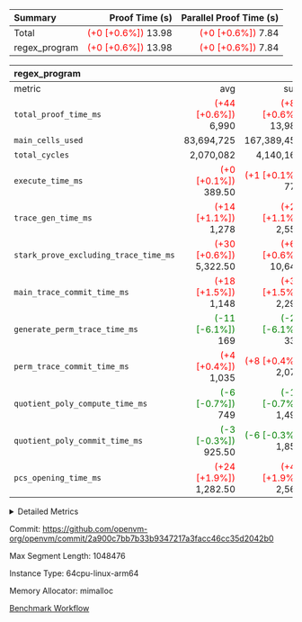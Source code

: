 | Summary | Proof Time (s) | Parallel Proof Time (s) |
|:---|---:|---:|
| Total | <span style='color: red'>(+0 [+0.6%])</span> 13.98 | <span style='color: red'>(+0 [+0.6%])</span> 7.84 |
| regex_program | <span style='color: red'>(+0 [+0.6%])</span> 13.98 | <span style='color: red'>(+0 [+0.6%])</span> 7.84 |


| regex_program |||||
|:---|---:|---:|---:|---:|
|metric|avg|sum|max|min|
| `total_proof_time_ms ` | <span style='color: red'>(+44 [+0.6%])</span> 6,990 | <span style='color: red'>(+89 [+0.6%])</span> 13,980 | <span style='color: red'>(+44 [+0.6%])</span> 7,842 | <span style='color: red'>(+45 [+0.7%])</span> 6,138 |
| `main_cells_used     ` |  83,694,725 |  167,389,450 |  93,699,990 |  73,689,460 |
| `total_cycles        ` |  2,070,082 |  4,140,164 |  2,225,434 |  1,914,730 |
| `execute_time_ms     ` | <span style='color: red'>(+0 [+0.1%])</span> 389.50 | <span style='color: red'>(+1 [+0.1%])</span> 779 |  472 | <span style='color: red'>(+1 [+0.3%])</span> 307 |
| `trace_gen_time_ms   ` | <span style='color: red'>(+14 [+1.1%])</span> 1,278 | <span style='color: red'>(+28 [+1.1%])</span> 2,556 | <span style='color: red'>(+21 [+1.6%])</span> 1,317 | <span style='color: red'>(+7 [+0.6%])</span> 1,239 |
| `stark_prove_excluding_trace_time_ms` | <span style='color: red'>(+30 [+0.6%])</span> 5,322.50 | <span style='color: red'>(+60 [+0.6%])</span> 10,645 | <span style='color: red'>(+23 [+0.4%])</span> 6,053 | <span style='color: red'>(+37 [+0.8%])</span> 4,592 |
| `main_trace_commit_time_ms` | <span style='color: red'>(+18 [+1.5%])</span> 1,148 | <span style='color: red'>(+35 [+1.5%])</span> 2,296 | <span style='color: red'>(+18 [+1.4%])</span> 1,325 | <span style='color: red'>(+17 [+1.8%])</span> 971 |
| `generate_perm_trace_time_ms` | <span style='color: green'>(-11 [-6.1%])</span> 169 | <span style='color: green'>(-22 [-6.1%])</span> 338 | <span style='color: green'>(-3 [-1.6%])</span> 189 | <span style='color: green'>(-19 [-11.3%])</span> 149 |
| `perm_trace_commit_time_ms` | <span style='color: red'>(+4 [+0.4%])</span> 1,035 | <span style='color: red'>(+8 [+0.4%])</span> 2,070 | <span style='color: red'>(+2 [+0.2%])</span> 1,185 | <span style='color: red'>(+6 [+0.7%])</span> 885 |
| `quotient_poly_compute_time_ms` | <span style='color: green'>(-6 [-0.7%])</span> 749 | <span style='color: green'>(-11 [-0.7%])</span> 1,498 | <span style='color: green'>(-2 [-0.2%])</span> 881 | <span style='color: green'>(-9 [-1.4%])</span> 617 |
| `quotient_poly_commit_time_ms` | <span style='color: green'>(-3 [-0.3%])</span> 925.50 | <span style='color: green'>(-6 [-0.3%])</span> 1,851 | <span style='color: green'>(-18 [-1.7%])</span> 1,064 | <span style='color: red'>(+12 [+1.5%])</span> 787 |
| `pcs_opening_time_ms ` | <span style='color: red'>(+24 [+1.9%])</span> 1,282.50 | <span style='color: red'>(+49 [+1.9%])</span> 2,565 | <span style='color: red'>(+19 [+1.4%])</span> 1,393 | <span style='color: red'>(+30 [+2.6%])</span> 1,172 |



<details>
<summary>Detailed Metrics</summary>

| group | num_segments | keygen_time_ms | commit_exe_time_ms |
| --- | --- | --- | --- |
| regex_program | 2 | 629 | 43 | 

| group | air_name | quotient_deg | interactions | constraints |
| --- | --- | --- | --- | --- |
| regex_program | AccessAdapterAir<16> | 4 | 5 | 11 | 
| regex_program | AccessAdapterAir<2> | 4 | 5 | 11 | 
| regex_program | AccessAdapterAir<32> | 4 | 5 | 11 | 
| regex_program | AccessAdapterAir<4> | 4 | 5 | 11 | 
| regex_program | AccessAdapterAir<64> | 4 | 5 | 11 | 
| regex_program | AccessAdapterAir<8> | 4 | 5 | 11 | 
| regex_program | BitwiseOperationLookupAir<8> | 2 | 2 | 4 | 
| regex_program | KeccakVmAir | 4 | 321 | 4,380 | 
| regex_program | MemoryMerkleAir<8> | 4 | 4 | 38 | 
| regex_program | PersistentBoundaryAir<8> | 4 | 3 | 5 | 
| regex_program | PhantomAir | 4 | 3 | 4 | 
| regex_program | Poseidon2PeripheryAir<BabyBearParameters>, 1> | 2 | 1 | 286 | 
| regex_program | ProgramAir | 1 | 1 | 4 | 
| regex_program | RangeTupleCheckerAir<2> | 1 | 1 | 4 | 
| regex_program | Rv32HintStoreAir | 4 | 18 | 23 | 
| regex_program | VariableRangeCheckerAir | 1 | 1 | 4 | 
| regex_program | VmAirWrapper<Rv32BaseAluAdapterAir, BaseAluCoreAir<4, 8> | 4 | 20 | 31 | 
| regex_program | VmAirWrapper<Rv32BaseAluAdapterAir, LessThanCoreAir<4, 8> | 4 | 18 | 36 | 
| regex_program | VmAirWrapper<Rv32BaseAluAdapterAir, ShiftCoreAir<4, 8> | 4 | 24 | 85 | 
| regex_program | VmAirWrapper<Rv32BranchAdapterAir, BranchEqualCoreAir<4> | 4 | 11 | 17 | 
| regex_program | VmAirWrapper<Rv32BranchAdapterAir, BranchLessThanCoreAir<4, 8> | 4 | 13 | 32 | 
| regex_program | VmAirWrapper<Rv32CondRdWriteAdapterAir, Rv32JalLuiCoreAir> | 4 | 10 | 15 | 
| regex_program | VmAirWrapper<Rv32JalrAdapterAir, Rv32JalrCoreAir> | 4 | 16 | 16 | 
| regex_program | VmAirWrapper<Rv32LoadStoreAdapterAir, LoadSignExtendCoreAir<4, 8> | 4 | 18 | 27 | 
| regex_program | VmAirWrapper<Rv32LoadStoreAdapterAir, LoadStoreCoreAir<4> | 4 | 17 | 34 | 
| regex_program | VmAirWrapper<Rv32MultAdapterAir, DivRemCoreAir<4, 8> | 4 | 25 | 76 | 
| regex_program | VmAirWrapper<Rv32MultAdapterAir, MulHCoreAir<4, 8> | 4 | 24 | 23 | 
| regex_program | VmAirWrapper<Rv32MultAdapterAir, MultiplicationCoreAir<4, 8> | 4 | 19 | 13 | 
| regex_program | VmAirWrapper<Rv32RdWriteAdapterAir, Rv32AuipcCoreAir> | 4 | 12 | 11 | 
| regex_program | VmConnectorAir | 4 | 5 | 9 | 

| group | air_name | segment | rows | prep_cols | perm_cols | main_cols | cells |
| --- | --- | --- | --- | --- | --- | --- | --- |
| regex_program | AccessAdapterAir<2> | 1 | 64 |  | 12 | 11 | 1,472 | 
| regex_program | AccessAdapterAir<4> | 1 | 32 |  | 12 | 13 | 800 | 
| regex_program | AccessAdapterAir<8> | 0 | 131,072 |  | 12 | 17 | 3,801,088 | 
| regex_program | AccessAdapterAir<8> | 1 | 2,048 |  | 12 | 17 | 59,392 | 
| regex_program | BitwiseOperationLookupAir<8> | 0 | 65,536 | 3 | 8 | 2 | 655,360 | 
| regex_program | BitwiseOperationLookupAir<8> | 1 | 65,536 | 3 | 8 | 2 | 655,360 | 
| regex_program | KeccakVmAir | 0 | 1 |  | 532 | 3,163 | 3,695 | 
| regex_program | KeccakVmAir | 1 | 32 |  | 532 | 3,163 | 118,240 | 
| regex_program | MemoryMerkleAir<8> | 0 | 131,072 |  | 12 | 32 | 5,767,168 | 
| regex_program | MemoryMerkleAir<8> | 1 | 4,096 |  | 12 | 32 | 180,224 | 
| regex_program | PersistentBoundaryAir<8> | 0 | 131,072 |  | 8 | 20 | 3,670,016 | 
| regex_program | PersistentBoundaryAir<8> | 1 | 2,048 |  | 8 | 20 | 57,344 | 
| regex_program | PhantomAir | 0 | 1 |  | 8 | 6 | 14 | 
| regex_program | PhantomAir | 1 | 1 |  | 8 | 6 | 14 | 
| regex_program | Poseidon2PeripheryAir<BabyBearParameters>, 1> | 0 | 16,384 |  | 8 | 300 | 5,046,272 | 
| regex_program | Poseidon2PeripheryAir<BabyBearParameters>, 1> | 1 | 2,048 |  | 8 | 300 | 630,784 | 
| regex_program | ProgramAir | 0 | 131,072 |  | 8 | 10 | 2,359,296 | 
| regex_program | ProgramAir | 1 | 131,072 |  | 8 | 10 | 2,359,296 | 
| regex_program | RangeTupleCheckerAir<2> | 0 | 524,288 | 2 | 8 | 1 | 4,718,592 | 
| regex_program | RangeTupleCheckerAir<2> | 1 | 524,288 | 2 | 8 | 1 | 4,718,592 | 
| regex_program | Rv32HintStoreAir | 0 | 16,384 |  | 24 | 32 | 917,504 | 
| regex_program | VariableRangeCheckerAir | 0 | 262,144 | 2 | 8 | 1 | 2,359,296 | 
| regex_program | VariableRangeCheckerAir | 1 | 262,144 | 2 | 8 | 1 | 2,359,296 | 
| regex_program | VmAirWrapper<Rv32BaseAluAdapterAir, BaseAluCoreAir<4, 8> | 0 | 1,048,576 |  | 28 | 36 | 67,108,864 | 
| regex_program | VmAirWrapper<Rv32BaseAluAdapterAir, BaseAluCoreAir<4, 8> | 1 | 524,288 |  | 28 | 36 | 33,554,432 | 
| regex_program | VmAirWrapper<Rv32BaseAluAdapterAir, LessThanCoreAir<4, 8> | 0 | 32,768 |  | 24 | 37 | 1,998,848 | 
| regex_program | VmAirWrapper<Rv32BaseAluAdapterAir, LessThanCoreAir<4, 8> | 1 | 32,768 |  | 24 | 37 | 1,998,848 | 
| regex_program | VmAirWrapper<Rv32BaseAluAdapterAir, ShiftCoreAir<4, 8> | 0 | 131,072 |  | 28 | 53 | 10,616,832 | 
| regex_program | VmAirWrapper<Rv32BaseAluAdapterAir, ShiftCoreAir<4, 8> | 1 | 131,072 |  | 28 | 53 | 10,616,832 | 
| regex_program | VmAirWrapper<Rv32BranchAdapterAir, BranchEqualCoreAir<4> | 0 | 262,144 |  | 16 | 26 | 11,010,048 | 
| regex_program | VmAirWrapper<Rv32BranchAdapterAir, BranchEqualCoreAir<4> | 1 | 131,072 |  | 16 | 26 | 5,505,024 | 
| regex_program | VmAirWrapper<Rv32BranchAdapterAir, BranchLessThanCoreAir<4, 8> | 0 | 131,072 |  | 20 | 32 | 6,815,744 | 
| regex_program | VmAirWrapper<Rv32BranchAdapterAir, BranchLessThanCoreAir<4, 8> | 1 | 131,072 |  | 20 | 32 | 6,815,744 | 
| regex_program | VmAirWrapper<Rv32CondRdWriteAdapterAir, Rv32JalLuiCoreAir> | 0 | 65,536 |  | 16 | 18 | 2,228,224 | 
| regex_program | VmAirWrapper<Rv32CondRdWriteAdapterAir, Rv32JalLuiCoreAir> | 1 | 65,536 |  | 16 | 18 | 2,228,224 | 
| regex_program | VmAirWrapper<Rv32JalrAdapterAir, Rv32JalrCoreAir> | 0 | 131,072 |  | 20 | 28 | 6,291,456 | 
| regex_program | VmAirWrapper<Rv32JalrAdapterAir, Rv32JalrCoreAir> | 1 | 65,536 |  | 20 | 28 | 3,145,728 | 
| regex_program | VmAirWrapper<Rv32LoadStoreAdapterAir, LoadSignExtendCoreAir<4, 8> | 0 | 1,024 |  | 28 | 36 | 65,536 | 
| regex_program | VmAirWrapper<Rv32LoadStoreAdapterAir, LoadSignExtendCoreAir<4, 8> | 1 | 2 |  | 28 | 36 | 128 | 
| regex_program | VmAirWrapper<Rv32LoadStoreAdapterAir, LoadStoreCoreAir<4> | 0 | 1,048,576 |  | 28 | 41 | 72,351,744 | 
| regex_program | VmAirWrapper<Rv32LoadStoreAdapterAir, LoadStoreCoreAir<4> | 1 | 1,048,576 |  | 28 | 41 | 72,351,744 | 
| regex_program | VmAirWrapper<Rv32MultAdapterAir, DivRemCoreAir<4, 8> | 0 | 128 |  | 40 | 59 | 12,672 | 
| regex_program | VmAirWrapper<Rv32MultAdapterAir, MulHCoreAir<4, 8> | 0 | 256 |  | 40 | 39 | 20,224 | 
| regex_program | VmAirWrapper<Rv32MultAdapterAir, MultiplicationCoreAir<4, 8> | 0 | 32,768 |  | 28 | 31 | 1,933,312 | 
| regex_program | VmAirWrapper<Rv32MultAdapterAir, MultiplicationCoreAir<4, 8> | 1 | 32,768 |  | 28 | 31 | 1,933,312 | 
| regex_program | VmAirWrapper<Rv32RdWriteAdapterAir, Rv32AuipcCoreAir> | 0 | 32,768 |  | 16 | 20 | 1,179,648 | 
| regex_program | VmAirWrapper<Rv32RdWriteAdapterAir, Rv32AuipcCoreAir> | 1 | 32,768 |  | 16 | 20 | 1,179,648 | 
| regex_program | VmConnectorAir | 0 | 2 | 1 | 12 | 5 | 34 | 
| regex_program | VmConnectorAir | 1 | 2 | 1 | 12 | 5 | 34 | 

| group | segment | trace_gen_time_ms | total_proof_time_ms | total_cycles | total_cells | stark_prove_excluding_trace_time_ms | quotient_poly_compute_time_ms | quotient_poly_commit_time_ms | perm_trace_commit_time_ms | pcs_opening_time_ms | main_trace_commit_time_ms | main_cells_used | generate_perm_trace_time_ms | execute_time_ms |
| --- | --- | --- | --- | --- | --- | --- | --- | --- | --- | --- | --- | --- | --- | --- |
| regex_program | 0 | 1,317 | 7,842 | 2,225,434 | 210,931,487 | 6,053 | 881 | 1,064 | 1,185 | 1,393 | 1,325 | 93,699,990 | 189 | 472 | 
| regex_program | 1 | 1,239 | 6,138 | 1,914,730 | 150,470,512 | 4,592 | 617 | 787 | 885 | 1,172 | 971 | 73,689,460 | 149 | 307 | 

</details>


Commit: https://github.com/openvm-org/openvm/commit/2a900c7bb7b33b9347217a3facc46cc35d2042b0

Max Segment Length: 1048476

Instance Type: 64cpu-linux-arm64

Memory Allocator: mimalloc

[Benchmark Workflow](https://github.com/openvm-org/openvm/actions/runs/13816871118)
